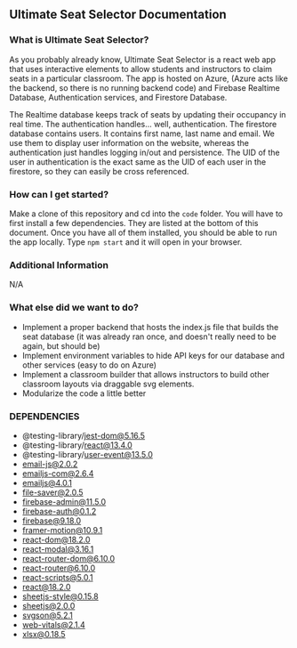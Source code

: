 ## Ultimate Seat Selector Documentation

### What is Ultimate Seat Selector?

As you probably already know, Ultimate Seat Selector is a react web app that uses interactive elements
to allow students and instructors to claim seats in a particular classroom. The app is hosted on Azure,
(Azure acts like the backend, so there is no running backend code) and Firebase Realtime Database,
Authentication services, and Firestore Database.

The Realtime database keeps track of seats by updating their occupancy in real time. The authentication
handles... well, authentication. The firestore database contains users. It contains first name, last name
and email. We use them to display user information on the website, whereas the authentication just handles
logging in/out and persistence. The UID of the user in authentication is the exact same as the UID of each
user in the firestore, so they can easily be cross referenced.

### How can I get started?

Make a clone of this repository and cd into the `code` folder. You will have to first install a few
dependencies. They are listed at the bottom of this document. Once you have all of them installed,
you should be able to run the app locally. Type `npm start` and it will open in your browser.

### Additional Information

N/A

### What else did we want to do?

- Implement a proper backend that hosts the index.js file that builds the seat database (it was
  already ran once, and doesn't really need to be again, but should be)
- Implement environment variables to hide API keys for our database and other services (easy to do on Azure)
- Implement a classroom builder that allows instructors to build other classroom layouts via 
  draggable svg elements.
- Modularize the code a little better

### DEPENDENCIES 
- @testing-library/jest-dom@5.16.5
- @testing-library/react@13.4.0
- @testing-library/user-event@13.5.0
- email-js@2.0.2
- emailjs-com@2.6.4
- emailjs@4.0.1
- file-saver@2.0.5
- firebase-admin@11.5.0
- firebase-auth@0.1.2
- firebase@9.18.0
- framer-motion@10.9.1
- react-dom@18.2.0
- react-modal@3.16.1
- react-router-dom@6.10.0
- react-router@6.10.0
- react-scripts@5.0.1
- react@18.2.0
- sheetjs-style@0.15.8
- sheetjs@2.0.0
- svgson@5.2.1
- web-vitals@2.1.4
- xlsx@0.18.5
